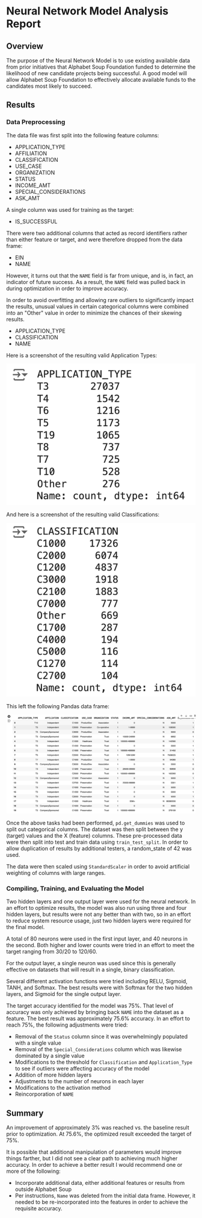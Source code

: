 # Neural Network Model Analysis Report

## Overview
The purpose of the Neural Network Model is to use existing available data from prior initiatives that Alphabet Soup Foundation funded to determine the likelihood of new candidate projects being successful. A good model will allow Alphabet Soup Foundation to effectively allocate available funds to the candidates most likely to succeed.

## Results

### Data Preprocessing
The data file was first split into the following feature columns:
- APPLICATION_TYPE
- AFFILIATION
- CLASSIFICATION
- USE_CASE
- ORGANIZATION
- STATUS
- INCOME_AMT
- SPECIAL_CONSIDERATIONS
- ASK_AMT

A single column was used for training as the target:
- IS_SUCCESSFUL

There were two additional columns that acted as record identifiers rather than either feature or target, and were therefore dropped from the data frame:
- EIN
- NAME

However, it turns out that the `NAME` field is far from unique, and is, in fact, an indicator of future success. As a result, the `NAME` field was pulled back in during optimization in order to improve accuracy.

In order to avoid overfitting and allowing rare outliers to significantly impact the results, unusual values in certain categorical columns were combined into an "Other" value in order to minimize the chances of their skewing results.

- APPLICATION_TYPE
- CLASSIFICATION
- NAME

Here is a screenshot of the resulting valid Application Types:

![Application Type](images/nn_Application_Type.png?raw=true)

And here is a screenshot of the resulting valid Classifications:

![Classifications](images/nn_Classification.png?raw=true)

This left the following Pandas data frame:

![Data Frame](images/nn_Dataframe.png?raw=true)

Once the above tasks had been performed, `pd.get_dummies` was used to split out categorical columns. The dataset was then split between the y (target) values and the X (feature) columns. These pre-processed data were then split into test and train data using `train_test_split`. In order to allow duplication of results by additional testers, a random_state of 42 was used.

The data were then scaled using `StandardScaler` in order to avoid artificial weighting of columns with large ranges.

### Compiling, Training, and Evaluating the Model

Two hidden layers and one output layer were used for the neural network. In an effort to optimize results, the model was also run using three and four hidden layers, but results were not any better than with two, so in an effort to reduce system resource usage, just two hidden layers were required for the final model.

A total of 80 neurons were used in the first input layer, and 40 neurons in the second. Both higher and lower counts were tried in an effort to meet the target ranging from 30/20 to 120/60.

For the output layer, a single neuron was used since this is generally effective on datasets that will result in a single, binary classification. 

Several different activation functions were tried including RELU, Sigmoid, TANH, and Softmax. The best results were with Softmax for the two hidden layers, and Sigmoid for the single output layer. 

The target accuracy identified for the model was 75%. That level of accuracy was only achieved by bringing back `NAME` into the dataset as a feature. The best result was approximately 75.6% accuracy. In an effort to reach 75%, the following adjustments were tried:

- Removal of the `Status` column since it was overwhelmingly populated with a single value
- Removal of the `Special_Considerations` column which was likewise dominated by a single value
- Modifications to the threshold for `Classification` and `Application_Type` to see if outliers were affecting accuracy of the model
- Addition of more hidden layers
- Adjustments to the number of neurons in each layer
- Modifications to the activation method
- Reincorporation of `NAME`

## Summary

An improvement of approximately 3% was reached vs. the baseline result prior to optimization. At 75.6%, the optimized result exceeded the target of 75%. 

It is possible that additional manipulation of parameters would improve things farther, but I did not see a clear path to achieving much higher accuracy. In order to achieve a better result I would recommend one or more of the following:

- Incorporate additional data, either additional features or results from outside Alphabet Soup
- Per instructions, `Name` was deleted from the initial data frame. However, it needed to be re-incorporated into the features in order to achieve the requisite accuracy.


